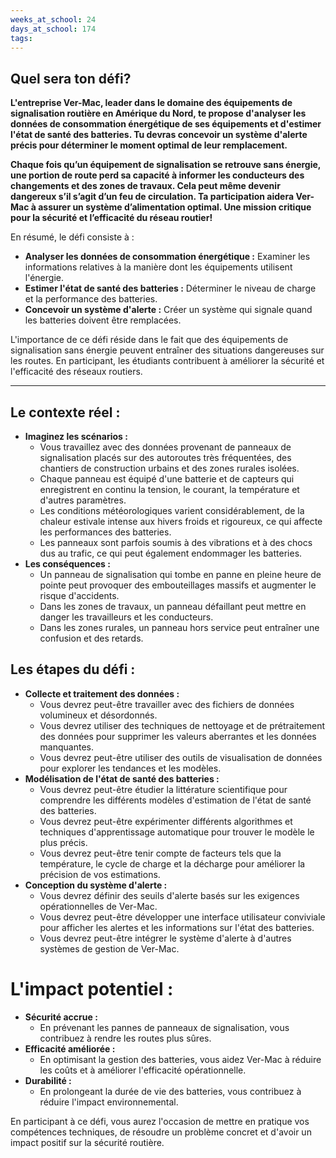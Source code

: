 ```yaml
---
weeks_at_school: 24
days_at_school: 174
tags:
---
```

## **Quel sera ton défi?**

**L'entreprise Ver-Mac, leader dans le domaine des équipements de signalisation routière en Amérique du Nord, te propose d'analyser les données de consommation énergétique de ses équipements et d'estimer l'état de santé des batteries. Tu devras concevoir un système d'alerte précis pour déterminer le moment optimal de leur remplacement.**

**Chaque fois qu’un équipement de signalisation se retrouve sans énergie, une portion de route perd sa capacité à informer les conducteurs des changements et des zones de travaux. Cela peut même devenir dangereux s’il s’agit d’un feu de circulation. Ta participation aidera Ver-Mac à assurer un système d’alimentation optimal. Une mission critique pour la sécurité et l’efficacité du réseau routier!**

En résumé, le défi consiste à :

- **Analyser les données de consommation énergétique :** Examiner les informations relatives à la manière dont les équipements utilisent l'énergie.
- **Estimer l'état de santé des batteries :** Déterminer le niveau de charge et la performance des batteries.
- **Concevoir un système d'alerte :** Créer un système qui signale quand les batteries doivent être remplacées.

L'importance de ce défi réside dans le fait que des équipements de signalisation sans énergie peuvent entraîner des situations dangereuses sur les routes. En participant, les étudiants contribuent à améliorer la sécurité et l'efficacité des réseaux routiers.


----



## **Le contexte réel :**

- **Imaginez les scénarios :**
    - Vous travaillez avec des données provenant de panneaux de signalisation placés sur des autoroutes très fréquentées, des chantiers de construction urbains et des zones rurales isolées.
    - Chaque panneau est équipé d'une batterie et de capteurs qui enregistrent en continu la tension, le courant, la température et d'autres paramètres.
    - Les conditions météorologiques varient considérablement, de la chaleur estivale intense aux hivers froids et rigoureux, ce qui affecte les performances des batteries.
    - Les panneaux sont parfois soumis à des vibrations et à des chocs dus au trafic, ce qui peut également endommager les batteries.
- **Les conséquences :**
    - Un panneau de signalisation qui tombe en panne en pleine heure de pointe peut provoquer des embouteillages massifs et augmenter le risque d'accidents.
    - Dans les zones de travaux, un panneau défaillant peut mettre en danger les travailleurs et les conducteurs.
    - Dans les zones rurales, un panneau hors service peut entraîner une confusion et des retards.

## **Les étapes du défi :**

- **Collecte et traitement des données :**
    - Vous devrez peut-être travailler avec des fichiers de données volumineux et désordonnés.
    - Vous devrez utiliser des techniques de nettoyage et de prétraitement des données pour supprimer les valeurs aberrantes et les données manquantes.
    - Vous devrez peut-être utiliser des outils de visualisation de données pour explorer les tendances et les modèles.
- **Modélisation de l'état de santé des batteries :**
    - Vous devrez peut-être étudier la littérature scientifique pour comprendre les différents modèles d'estimation de l'état de santé des batteries.
    - Vous devrez peut-être expérimenter différents algorithmes et techniques d'apprentissage automatique pour trouver le modèle le plus précis.
    - Vous devrez peut-être tenir compte de facteurs tels que la température, le cycle de charge et la décharge pour améliorer la précision de vos estimations.
- **Conception du système d'alerte :**
    - Vous devrez définir des seuils d'alerte basés sur les exigences opérationnelles de Ver-Mac.
    - Vous devrez peut-être développer une interface utilisateur conviviale pour afficher les alertes et les informations sur l'état des batteries.
    - Vous devrez peut-être intégrer le système d'alerte à d'autres systèmes de gestion de Ver-Mac.


# **L'impact potentiel :**

- **Sécurité accrue :**
    - En prévenant les pannes de panneaux de signalisation, vous contribuez à rendre les routes plus sûres.
- **Efficacité améliorée :**
    - En optimisant la gestion des batteries, vous aidez Ver-Mac à réduire les coûts et à améliorer l'efficacité opérationnelle.
- **Durabilité :**
    - En prolongeant la durée de vie des batteries, vous contribuez à réduire l'impact environnemental.

En participant à ce défi, vous aurez l'occasion de mettre en pratique vos compétences techniques, de résoudre un problème concret et d'avoir un impact positif sur la sécurité routière.